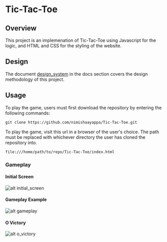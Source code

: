 # Tic-Tac-Toe

## Overview

This project is an implemenation of Tic-Tac-Toe using Javascript for the logic, and HTML and CSS for the styling of the website.

## Design

The document [design_system](./docs/design_system.md) in the docs section covers the design methodology of this project.


## Usage

To play the game, users must first download the repository by entering the following commands:

```
git clone https://github.com/nimishaayappa/Tic-Tac-Toe.git
```

To play the game, visit this url in a browser of the user's choice. The path must be replaced with whichever directory the user has cloned the repository into.

```file:///home/path/to/repo/Tic-Tac-Toe/index.html```



### Gameplay


#### Initial Screen
![alt initial_screen](./assets/initial_screen.png "Initial screen")


#### Gameplay Example
![alt gameplay](./assets/gameplay.png "Gamplay Example")


#### O Victory
![alt o_victory](./assets/victory_o.png "O Victory")